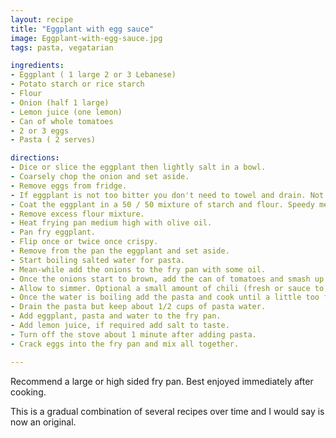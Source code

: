 ```yaml
---
layout: recipe
title: "Eggplant with egg sauce"
image: Eggplant-with-egg-sauce.jpg
tags: pasta, vegatarian

ingredients:
- Eggplant ( 1 large 2 or 3 Lebanese)
- Potato starch or rice starch
- Flour
- Onion (half 1 large)
- Lemon juice (one lemon)
- Can of whole tomatoes
- 2 or 3 eggs
- Pasta ( 2 serves)

directions:
- Dice or slice the eggplant then lightly salt in a bowl.
- Coarsely chop the onion and set aside.
- Remove eggs from fridge.
- If eggplant is not too bitter you don't need to towel and drain. Not draining will make the eggplant not as pretty.
- Coat the eggplant in a 50 / 50 mixture of starch and flour. Speedy method> place eggplant and flour mixture in a bowl or bag and then shake together.
- Remove excess flour mixture.
- Heat frying pan medium high with olive oil.
- Pan fry eggplant.
- Flip once or twice once crispy.
- Remove from the pan the eggplant and set aside.
- Start boiling salted water for pasta.
- Mean-while add the onions to the fry pan with some oil.
- Once the onions start to brown, add the can of tomatoes and smash up.
- Allow to simmer. Optional a small amount of chili (fresh or sauce to taste).
- Once the water is boiling add the pasta and cook until a little too firm to enjoy (maybe 5 minutes for dry pasta).
- Drain the pasta but keep about 1/2 cups of pasta water.
- Add eggplant, pasta and water to the fry pan.
- Add lemon juice, if required add salt to taste.
- Turn off the stove about 1 minute after adding pasta.
- Crack eggs into the fry pan and mix all together.

---
```


Recommend a large or high sided fry pan.
Best enjoyed immediately after cooking.

This is a gradual combination of several recipes over time and I would say is now an original.